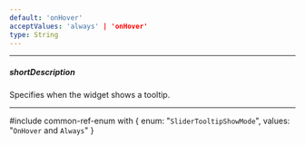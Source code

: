 ```yaml
---
default: 'onHover'
acceptValues: 'always' | 'onHover'
type: String
---
```

---
##### shortDescription
Specifies when the widget shows a tooltip.

---
#include common-ref-enum with {
    enum: "`SliderTooltipShowMode`",
    values: "`OnHover` and `Always`"
}